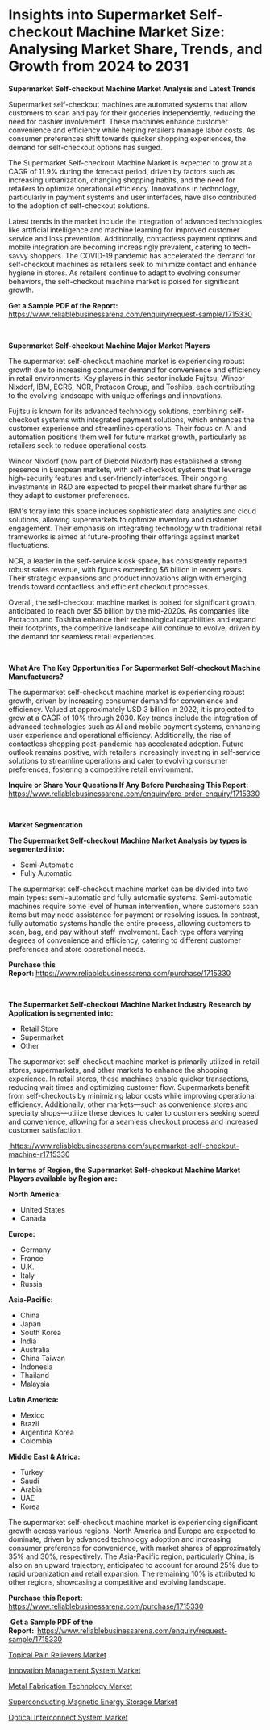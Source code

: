 <p><h1>Insights into Supermarket Self-checkout Machine Market Size: Analysing Market Share, Trends, and Growth from 2024 to 2031</h1></p><p><strong>Supermarket Self-checkout Machine Market Analysis and Latest Trends</strong></p>
<p><p>Supermarket self-checkout machines are automated systems that allow customers to scan and pay for their groceries independently, reducing the need for cashier involvement. These machines enhance customer convenience and efficiency while helping retailers manage labor costs. As consumer preferences shift towards quicker shopping experiences, the demand for self-checkout options has surged.</p><p>The Supermarket Self-checkout Machine Market is expected to grow at a CAGR of 11.9% during the forecast period, driven by factors such as increasing urbanization, changing shopping habits, and the need for retailers to optimize operational efficiency. Innovations in technology, particularly in payment systems and user interfaces, have also contributed to the adoption of self-checkout solutions. </p><p>Latest trends in the market include the integration of advanced technologies like artificial intelligence and machine learning for improved customer service and loss prevention. Additionally, contactless payment options and mobile integration are becoming increasingly prevalent, catering to tech-savvy shoppers. The COVID-19 pandemic has accelerated the demand for self-checkout machines as retailers seek to minimize contact and enhance hygiene in stores. As retailers continue to adapt to evolving consumer behaviors, the self-checkout machine market is poised for significant growth.</p></p>
<p><strong>Get a Sample PDF of the Report:&nbsp;</strong> <a href="https://www.reliablebusinessarena.com/enquiry/request-sample/1715330?utm_campaign=1726&utm_medium=2&utm_source=Github&utm_content=ia&utm_term=23102024&utm_id=supermarket-self-checkout-machine">https://www.reliablebusinessarena.com/enquiry/request-sample/1715330</a></p>
<p>&nbsp;</p>
<p><strong>Supermarket Self-checkout Machine Major Market Players</strong></p>
<p><p>The supermarket self-checkout machine market is experiencing robust growth due to increasing consumer demand for convenience and efficiency in retail environments. Key players in this sector include Fujitsu, Wincor Nixdorf, IBM, ECRS, NCR, Protacon Group, and Toshiba, each contributing to the evolving landscape with unique offerings and innovations.</p><p>Fujitsu is known for its advanced technology solutions, combining self-checkout systems with integrated payment solutions, which enhances the customer experience and streamlines operations. Their focus on AI and automation positions them well for future market growth, particularly as retailers seek to reduce operational costs.</p><p>Wincor Nixdorf (now part of Diebold Nixdorf) has established a strong presence in European markets, with self-checkout systems that leverage high-security features and user-friendly interfaces. Their ongoing investments in R&D are expected to propel their market share further as they adapt to customer preferences.</p><p>IBM's foray into this space includes sophisticated data analytics and cloud solutions, allowing supermarkets to optimize inventory and customer engagement. Their emphasis on integrating technology with traditional retail frameworks is aimed at future-proofing their offerings against market fluctuations.</p><p>NCR, a leader in the self-service kiosk space, has consistently reported robust sales revenue, with figures exceeding $6 billion in recent years. Their strategic expansions and product innovations align with emerging trends toward contactless and efficient checkout processes.</p><p>Overall, the self-checkout machine market is poised for significant growth, anticipated to reach over $5 billion by the mid-2020s. As companies like Protacon and Toshiba enhance their technological capabilities and expand their footprints, the competitive landscape will continue to evolve, driven by the demand for seamless retail experiences.</p></p>
<p>&nbsp;</p>
<p><strong>What Are The Key Opportunities For Supermarket Self-checkout Machine Manufacturers?</strong></p>
<p><p>The supermarket self-checkout machine market is experiencing robust growth, driven by increasing consumer demand for convenience and efficiency. Valued at approximately USD 3 billion in 2022, it is projected to grow at a CAGR of 10% through 2030. Key trends include the integration of advanced technologies such as AI and mobile payment systems, enhancing user experience and operational efficiency. Additionally, the rise of contactless shopping post-pandemic has accelerated adoption. Future outlook remains positive, with retailers increasingly investing in self-service solutions to streamline operations and cater to evolving consumer preferences, fostering a competitive retail environment.</p></p>
<p><strong>Inquire or Share Your Questions If Any Before Purchasing This Report:</strong> <a href="https://www.reliablebusinessarena.com/enquiry/pre-order-enquiry/1715330?utm_campaign=1726&utm_medium=2&utm_source=Github&utm_content=ia&utm_term=23102024&utm_id=supermarket-self-checkout-machine">https://www.reliablebusinessarena.com/enquiry/pre-order-enquiry/1715330</a></p>
<p>&nbsp;</p>
<p><strong>Market Segmentation</strong></p>
<p><strong>The Supermarket Self-checkout Machine Market Analysis by types is segmented into:</strong></p>
<p><ul><li>Semi-Automatic</li><li>Fully Automatic</li></ul></p>
<p><p>The supermarket self-checkout machine market can be divided into two main types: semi-automatic and fully automatic systems. Semi-automatic machines require some level of human intervention, where customers scan items but may need assistance for payment or resolving issues. In contrast, fully automatic systems handle the entire process, allowing customers to scan, bag, and pay without staff involvement. Each type offers varying degrees of convenience and efficiency, catering to different customer preferences and store operational needs.</p></p>
<p><strong>Purchase this Report:&nbsp;</strong><a href="https://www.reliablebusinessarena.com/purchase/1715330?utm_campaign=1726&utm_medium=2&utm_source=Github&utm_content=ia&utm_term=23102024&utm_id=supermarket-self-checkout-machine">https://www.reliablebusinessarena.com/purchase/1715330</a></p>
<p>&nbsp;</p>
<p><strong>The Supermarket Self-checkout Machine Market Industry Research by Application is segmented into:</strong></p>
<p><ul><li>Retail Store</li><li>Supermarket</li><li>Other</li></ul></p>
<p><p>The supermarket self-checkout machine market is primarily utilized in retail stores, supermarkets, and other markets to enhance the shopping experience. In retail stores, these machines enable quicker transactions, reducing wait times and optimizing customer flow. Supermarkets benefit from self-checkouts by minimizing labor costs while improving operational efficiency. Additionally, other markets—such as convenience stores and specialty shops—utilize these devices to cater to customers seeking speed and convenience, allowing for a seamless checkout process and increased customer satisfaction.</p></p>
<p><a href="https://www.reliablebusinessarena.com/supermarket-self-checkout-machine-r1715330?utm_campaign=1726&utm_medium=2&utm_source=Github&utm_content=ia&utm_term=23102024&utm_id=supermarket-self-checkout-machine">&nbsp;https://www.reliablebusinessarena.com/supermarket-self-checkout-machine-r1715330</a></p>
<p><strong>In terms of Region, the Supermarket Self-checkout Machine Market Players available by Region are:</strong></p>
<p>
    <p> <strong> North America: </strong>
        <ul>
            <li>United States</li>
            <li>Canada</li>
        </ul>
        </p> 
    <p> <strong> Europe: </strong>
        <ul>
            <li>Germany</li>
            <li>France</li>
            <li>U.K.</li>
            <li>Italy</li>
            <li>Russia</li>
        </ul>
        </p> 
    <p> <strong> Asia-Pacific: </strong>
        <ul>
            <li>China</li>
            <li>Japan</li>
            <li>South Korea</li>
            <li>India</li>
            <li>Australia</li>
            <li>China Taiwan</li>
            <li>Indonesia</li>
            <li>Thailand</li>
            <li>Malaysia</li>
        </ul>
        </p> 
    <p> <strong> Latin America: </strong>
        <ul>
            <li>Mexico</li>
            <li>Brazil</li>
            <li>Argentina Korea</li>
            <li>Colombia</li>
        </ul>
        </p> 
    <p> <strong> Middle East & Africa: </strong>
        <ul>
            <li>Turkey</li>
            <li>Saudi</li>
            <li>Arabia</li>
            <li>UAE</li>
            <li>Korea</li>
        </ul>
    </p>
    </p>
<p><p>The supermarket self-checkout machine market is experiencing significant growth across various regions. North America and Europe are expected to dominate, driven by advanced technology adoption and increasing consumer preference for convenience, with market shares of approximately 35% and 30%, respectively. The Asia-Pacific region, particularly China, is also on an upward trajectory, anticipated to account for around 25% due to rapid urbanization and retail expansion. The remaining 10% is attributed to other regions, showcasing a competitive and evolving landscape.</p></p>
<p><strong>Purchase this Report: </strong><a href="https://www.reliablebusinessarena.com/purchase/1715330?utm_campaign=1726&utm_medium=2&utm_source=Github&utm_content=ia&utm_term=23102024&utm_id=supermarket-self-checkout-machine">https://www.reliablebusinessarena.com/purchase/1715330</a></p>
<p>&nbsp;<strong>Get a Sample PDF of the Report:&nbsp;&nbsp;</strong><a href="https://www.reliablebusinessarena.com/enquiry/request-sample/1715330?utm_campaign=1726&utm_medium=2&utm_source=Github&utm_content=ia&utm_term=23102024&utm_id=supermarket-self-checkout-machine">https://www.reliablebusinessarena.com/enquiry/request-sample/1715330</a></p>
<p><strong></strong></p>
<p><p><a href="https://www.linkedin.com/pulse/topical-pain-relievers-market-global-trends-forecast-2024-gxofe?utm_campaign=1726&utm_medium=2&utm_source=Github&utm_content=ia&utm_term=23102024&utm_id=supermarket-self-checkout-machine">Topical Pain Relievers Market</a></p><p><a href="https://www.linkedin.com/pulse/strategic-roadmap-success-global-innovation-management-system-ulp7e?utm_campaign=1726&utm_medium=2&utm_source=Github&utm_content=ia&utm_term=23102024&utm_id=supermarket-self-checkout-machine">Innovation Management System Market</a></p><p><a href="https://www.linkedin.com/pulse/market-forecasting-change-global-metal-fabrication-technology-poiqe?utm_campaign=1726&utm_medium=2&utm_source=Github&utm_content=ia&utm_term=23102024&utm_id=supermarket-self-checkout-machine">Metal Fabrication Technology Market</a></p><p><a href="https://github.com/abbislposival/Market-Research-Report-List-1/blob/main/superconducting-magnetic-energy-storage-market.md?utm_campaign=1726&utm_medium=2&utm_source=Github&utm_content=ia&utm_term=23102024&utm_id=supermarket-self-checkout-machine">Superconducting Magnetic Energy Storage Market</a></p><p><a href="https://www.linkedin.com/pulse/optical-interconnect-system-market-industry-landscape-growth-obz4e?utm_campaign=1726&utm_medium=2&utm_source=Github&utm_content=ia&utm_term=23102024&utm_id=supermarket-self-checkout-machine">Optical Interconnect System Market</a></p></p>